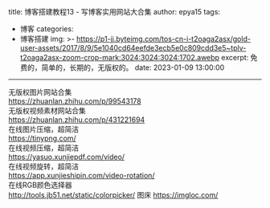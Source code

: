 title: 博客搭建教程13 - 写博客实用网站大合集
author: epya15
tags:
  - 博客
categories:
  - 博客搭建
img: >-
  https://p1-jj.byteimg.com/tos-cn-i-t2oaga2asx/gold-user-assets/2017/8/9/5e1040cd64eefde3ecb5e0c809cdd3e5~tplv-t2oaga2asx-zoom-crop-mark:3024:3024:3024:1702.awebp
excerpt: 免费的，简单的，长期的，无版权的。
date: 2023-01-09 13:00:00
---
无版权图片网站合集  
https://zhuanlan.zhihu.com/p/99543178  
无版权视频素材网站合集  
https://zhuanlan.zhihu.com/p/431221694  
在线图片压缩，超简洁  
https://tinypng.com/  
在线视频压缩，超简洁  
https://yasuo.xunjiepdf.com/video/  
在线视频旋转，超简洁  
https://app.xunjieshipin.com/video-rotation/  
在线RGB颜色选择器  
http://tools.jb51.net/static/colorpicker/
图床
https://imgloc.com/